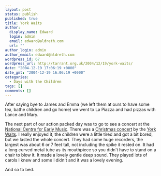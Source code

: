 ```yaml
---
layout: post
status: publish
published: true
title: York Waits
author:
  display_name: Edward
  login: admin
  email: edward@aldreth.com
  url: ""
author_login: admin
author_email: edward@aldreth.com
wordpress_id: 67
wordpress_url: http://tarrant.org.uk/2004/12/19/york-waits/
date: "2004-12-19 17:06:19 +0000"
date_gmt: "2004-12-19 16:06:19 +0000"
categories:
  - Days with the Children
tags: []
comments: []
---
```


After saying bye to James and Emma (we left them at ours to have some
tea, bathe children and go home) we went to La Piazza and had pizzas
with Lance and Mary.

The next part of our action packed day was to go to see a concert at the
[National Centre for Early Music][1]. There was a [Christmas concert][2]
by the [York Waits][3]. I really enjoyed it, the children were a little
tired and got a bit bored, but we lasted the whole concert. They had
some huge recorders, the largest was about 6 or 7 feet tall, not
including the spike it rested on. It had a long curved metal tube as its
mouthpiece so you didn\'t have to stand on a chair to blow it. It made a
lovely gentle deep sound. They played lots of carols I knew and some I
didn\'t and it was a lovely evening.

And so to bed.



[1]: https://www.ncem.co.uk
[2]: https://www.ncem.co.uk/cgi/events/events.cgi?t=template.htm&amp;a=374
[3]: https://www.theyorkwaits.org.uk/
